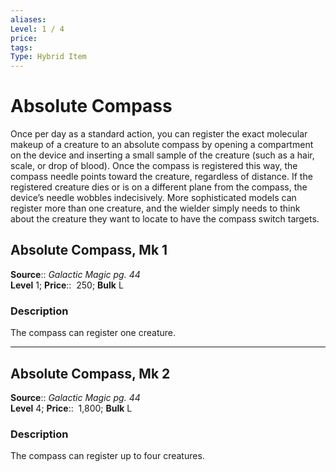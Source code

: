 ```yaml
---
aliases: 
Level: 1 / 4
price:  
tags: 
Type: Hybrid Item
---
```


# Absolute Compass

Once per day as a standard action, you can register the exact molecular makeup of a creature to an absolute compass by opening a compartment on the device and inserting a small sample of the creature (such as a hair, scale, or drop of blood). Once the compass is registered this way, the compass needle points toward the creature, regardless of distance. If the registered creature dies or is on a different plane from the compass, the device’s needle wobbles indecisively. More sophisticated models can register more than one creature, and the wielder simply needs to think about the creature they want to locate to have the compass switch targets.  

## Absolute Compass, Mk 1

**Source**:: _Galactic Magic pg. 44_  
**Level** 1;
**Price**::  250; **Bulk** L

### Description

The compass can register one creature.

---

## Absolute Compass, Mk 2

**Source**:: _Galactic Magic pg. 44_  
**Level** 4;
**Price**::  1,800; **Bulk** L

### Description

The compass can register up to four creatures.
